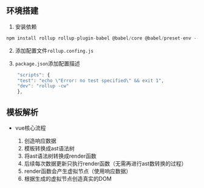 ## 环境搭建

1. 安装依赖

```js
npm install rollup rollup-plugin-babel @babel/core @babel/preset-env --save-dev
```

2. 添加配置文件`rollup.confing.js`

3. `package.json`添加配置描述

```js
    "scripts": {
    "test": "echo \"Error: no test specified\" && exit 1",
    "dev": "rollup -cw"
    },
```

## 模板解析

* vue核心流程

    1. 创造响应数据
    2. 模板转换成ast语法树
    3. 将ast语法树转换成render函数
    4. 后续每次数据更新只执行render函数（无需再进行ast数转换的过程）
    5. render函数会产生虚拟节点（使用响应数据）
    6. 根据生成的虚拟节点创造真实的DOM

